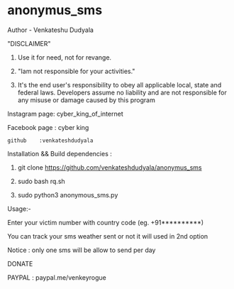 # anonymus_sms
Author - Venkateshu Dudyala



"DISCLAIMER"


1. Use it for need, not for revange.

2. "Iam not responsible for your activities."

3. It's the end user's responsibility to obey all applicable local, state and federal laws. Developers assume no liability and are not responsible for any misuse or damage caused by this program



Instagram page: cyber_king_of_internet

Facebook page : cyber king

    github    :venkateshdudyala


Installation && Build dependencies :
 


1. git clone https://github.com/venkateshdudyala/anonymus_sms 


2. sudo bash rq.sh


3. sudo python3 anonymous_sms.py






Usage:-


Enter your victim number with country code (eg. +91**********)

You can track your sms weather sent or not it will used in 2nd option

Notice : only one sms will be allow to send per day


DONATE 

PAYPAL : paypal.me/venkeyrogue
